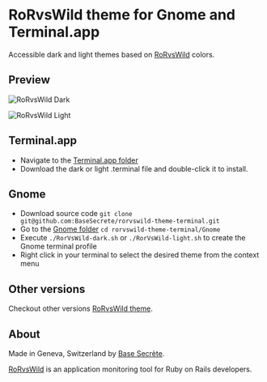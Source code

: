 # RoRvsWild theme for Gnome and Terminal.app

Accessible dark and light themes based on [RoRvsWild](https://www.rorvswild.com) colors.

## Preview
![RoRvsWild Dark](https://basesecrete.com/rorvswild-theme/rorvswild-theme-terminal-app-dark2.png)

![RoRvsWild Light](https://basesecrete.com/rorvswild-theme/rorvswild-theme-terminal-app-light2.png)

## Terminal.app
* Navigate to the
[Terminal.app folder](https://github.com/BaseSecrete/rorvswild-theme-terminal/tree/master/Terminal.app)
* Download the dark or light .terminal file and double-click it to install.

## Gnome
* Download source code `git clone git@github.com:BaseSecrete/rorvswild-theme-terminal.git`
* Go to the [Gnome folder](https://github.com/BaseSecrete/rorvswild-theme-terminal/tree/master/Gnome) `cd rorvswild-theme-terminal/Gnome`
* Execute `./RorVsWild-dark.sh` or `./RorVsWild-light.sh` to create the Gnome terminal profile
* Right click in your terminal to select the desired theme from the context menu

## Other versions
Checkout other versions [RoRvsWild theme](https://www.rorvswild.com/theme).

## About
Made in Geneva, Switzerland by [Base Secrète](https://basesecrete.com).

[RoRvsWild](https://rorvswild.com) is an application monitoring tool for Ruby on Rails developers.